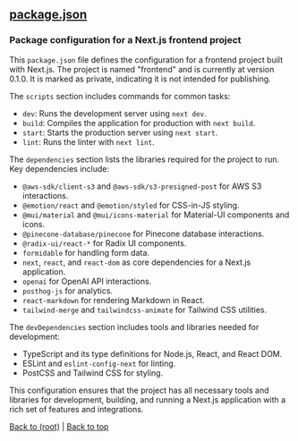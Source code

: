 ## [package.json](package.json)

### Package configuration for a Next.js frontend project

This `package.json` file defines the configuration for a frontend project built with Next.js. The project is named "frontend" and is currently at version 0.1.0. It is marked as private, indicating it is not intended for publishing.

The `scripts` section includes commands for common tasks:
- `dev`: Runs the development server using `next dev`.
- `build`: Compiles the application for production with `next build`.
- `start`: Starts the production server using `next start`.
- `lint`: Runs the linter with `next lint`.

The `dependencies` section lists the libraries required for the project to run. Key dependencies include:
- `@aws-sdk/client-s3` and `@aws-sdk/s3-presigned-post` for AWS S3 interactions.
- `@emotion/react` and `@emotion/styled` for CSS-in-JS styling.
- `@mui/material` and `@mui/icons-material` for Material-UI components and icons.
- `@pinecone-database/pinecone` for Pinecone database interactions.
- `@radix-ui/react-*` for Radix UI components.
- `formidable` for handling form data.
- `next`, `react`, and `react-dom` as core dependencies for a Next.js application.
- `openai` for OpenAI API interactions.
- `posthog-js` for analytics.
- `react-markdown` for rendering Markdown in React.
- `tailwind-merge` and `tailwindcss-animate` for Tailwind CSS utilities.

The `devDependencies` section includes tools and libraries needed for development:
- TypeScript and its type definitions for Node.js, React, and React DOM.
- ESLint and `eslint-config-next` for linting.
- PostCSS and Tailwind CSS for styling.

This configuration ensures that the project has all necessary tools and libraries for development, building, and running a Next.js application with a rich set of features and integrations.

[Back to (root)](#root) | [Back to top](#table-of-contents)

